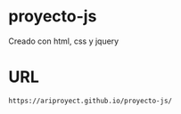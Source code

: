# proyecto-js
Creado con html, css y jquery

# URL
```
https://ariproyect.github.io/proyecto-js/
```
